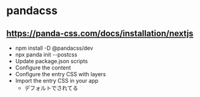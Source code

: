 # pandacss

## https://panda-css.com/docs/installation/nextjs

- npm install -D @pandacss/dev
- npx panda init --postcss
- Update package.json scripts
- Configure the content
- Configure the entry CSS with layers
- Import the entry CSS in your app
    - デフォルトでされてる
